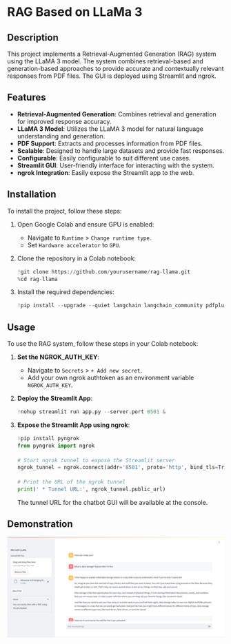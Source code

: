 # RAG Based on LLaMa 3

## Description
This project implements a Retrieval-Augmented Generation (RAG) system using the LLaMA 3 model. The system combines retrieval-based and generation-based approaches to provide accurate and contextually relevant responses from PDF files. The GUI is deployed using Streamlit and ngrok.

## Features
- **Retrieval-Augmented Generation**: Combines retrieval and generation for improved response accuracy.
- **LLaMA 3 Model**: Utilizes the LLaMA 3 model for natural language understanding and generation.
- **PDF Support**: Extracts and processes information from PDF files.
- **Scalable**: Designed to handle large datasets and provide fast responses.
- **Configurable**: Easily configurable to suit different use cases.
- **Streamlit GUI**: User-friendly interface for interacting with the system.
- **ngrok Integration**: Easily expose the Streamlit app to the web.

## Installation
To install the project, follow these steps:

1. Open Google Colab and ensure GPU is enabled:
    - Navigate to `Runtime` > `Change runtime type`.
    - Set `Hardware accelerator` to `GPU`.

2. Clone the repository in a Colab notebook:
    ```python
    !git clone https://github.com/yourusername/rag-llama.git
    %cd rag-llama
    ```

3. Install the required dependencies:
    ```python
    !pip install --upgrade --quiet langchain langchain_community pdfplumber chromadb tqdm streamlit ollama pyngrok
    ```

## Usage
To use the RAG system, follow these steps in your Colab notebook:

1. **Set the NGROK_AUTH_KEY**:
    - Navigate to `Secrets` > `+ Add new secret`.
    - Add your own ngrok authtoken as an environment variable `NGROK_AUTH_KEY`.

2. **Deploy the Streamlit App**:
    ```python
    !nohup streamlit run app.py --server.port 8501 &
    ```

3. **Expose the Streamlit App using ngrok**:
    ```python
    !pip install pyngrok
    from pyngrok import ngrok

    # Start ngrok tunnel to expose the Streamlit server
    ngrok_tunnel = ngrok.connect(addr='8501', proto='http', bind_tls=True)

    # Print the URL of the ngrok tunnel
    print(' * Tunnel URL:', ngrok_tunnel.public_url)
    ```

    The tunnel URL for the chatbot GUI will be available at the console.

## Demonstration
![gui](./media/rag_chatbot_gui.png)